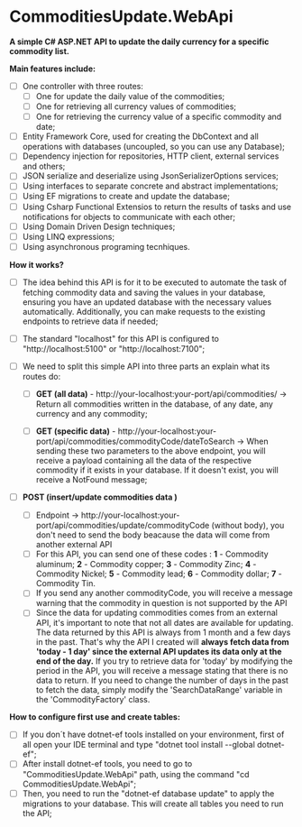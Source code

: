 # CommoditiesUpdate.WebApi

**A simple C# ASP.NET API to update the daily currency for a specific commodity list.**

**Main features include:**

- [ ] One controller with three routes:
    - [ ] One for update the daily value of the commodities;
    - [ ] One for retrieving all currency values of commodities;
    - [ ] One for retrieving the currency value of a specific commodity and date;
- [ ] Entity Framework Core, used for creating the DbContext and all operations with databases (uncoupled, so you can use any Database);
- [ ] Dependency injection for repositories, HTTP client, external services and others;
- [ ] JSON serialize and deserialize using JsonSerializerOptions services;
- [ ] Using interfaces to separate concrete and abstract implementations;
- [ ] Using EF migrations to create and update the database;
- [ ] Using Csharp Functional Extensios to return the results of tasks and use notifications for objects to communicate with each other;
- [ ] Using Domain Driven Design techniques;
- [ ] Using LINQ expressions;
- [ ] Using asynchronous programing tecnhiques.

**How it works?**

- [ ] The idea behind this API is for it to be executed to automate the task of fetching commodity data and saving the values in your database, ensuring you have an updated database with the necessary values automatically. Additionally, you can make requests to the existing endpoints to retrieve data if needed;

- [ ] The standard "localhost" for this API is configured to "http://localhost:5100" or "http://localhost:7100";

- [ ] We need to split this simple API into three parts an explain what its routes do:
    - [ ] **GET (all data)** - http://your-localhost:your-port/api/commodities/ -> Return all commodities written in the database, of any date, any currency and any commodity;

    - [ ] **GET (specific data)** - http://your-localhost:your-port/api/commodities/commodityCode/dateToSearch -> When sending these two parameters to the above endpoint, you will receive a payload containing all the data of the respective commodity if it exists in your database. If it doesn't exist, you will receive a NotFound message; 

- [ ] **POST (insert/update commodities data )** 
    - [ ] Endpoint -> http://your-localhost:your-port/api/commodities/update/commodityCode (without body), you don't need to 
send the body beacause the data will come from another external API
    - [ ] For this API, you can send one of these codes :
        **1** - Commodity aluminum;
        **2** - Commodity copper;
        **3** - Commodity Zinc;
        **4** - Commodity Nickel;
        **5** - Commodity lead;
        **6** - Commodity dollar;
        **7** - Commodity Tin.
    - [ ] If you send any another commodityCode, you will receive a message warning that the commodity in question is not supported by the API
    - [ ] Since the data for updating commodities comes from an external API, it's important to note that not all dates are available for updating. The data returned by this API is always from 1 month and a few days in the past. That's why the API I created will **always fetch data from 'today - 1 day' since the external API updates its data only at the end of the day.** If you try to retrieve data for 'today' by modifying the period in the API, you will receive a message stating that there is no data to return. If you need to change the number of days in the past to fetch the data, simply modify the 'SearchDataRange' variable in the 'CommodityFactory' class.

**How to configure first use and create tables:**

- [ ] If you don´t have dotnet-ef tools installed on your environment, first of all open your IDE terminal and type "dotnet tool install --global dotnet-ef";
- [ ] After install dotnet-ef tools, you need to go to "CommoditiesUpdate.WebApi" path, using the command "cd CommoditiesUpdate.WebApi";
- [ ] Then, you need to run the "dotnet-ef database update" to apply the migrations to your database. This will create all tables you need to run the API;
